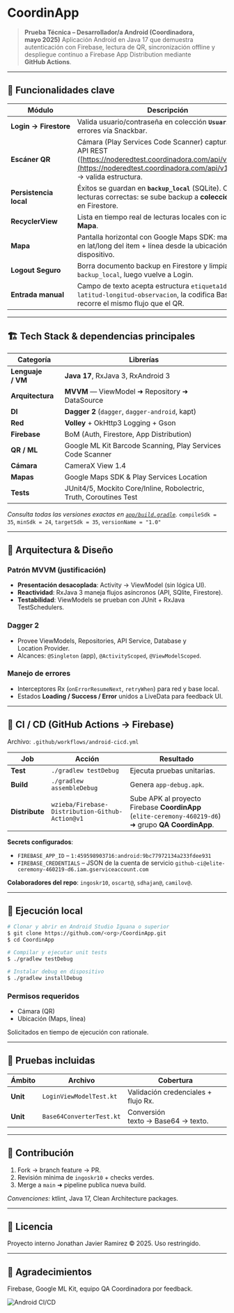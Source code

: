 # CoordinApp

> **Prueba Técnica – Desarrollador/a Android (Coordinadora, mayo 2025)**
> Aplicación Android en Java 17 que demuestra autenticación con Firebase, lectura de QR, sincronización offline y despliegue continuo a Firebase App Distribution mediante **GitHub Actions**.

---

## 📲 Funcionalidades clave

| Módulo                 | Descripción                                                                                                                                                                                 |
| ---------------------- | ------------------------------------------------------------------------------------------------------------------------------------------------------------------------------------------- |
| **Login → Firestore**  | Valida usuario/contraseña en colección **`Usuarios`**; errores vía Snackbar.                                                                                                                |
| **Escáner QR**         | Cámara (Play Services Code Scanner) captura QR → API REST ([https://noderedtest.coordinadora.com/api/v1/validar](https://noderedtest.coordinadora.com/api/v1/validar)) → valida estructura. |
| **Persistencia local** | Éxitos se guardan en **`backup_local`** (SQLite). Cada 5 lecturas correctas: se sube backup a **colección `backup`** en Firestore.                                                          |
| **RecyclerView**       | Lista en tiempo real de lecturas locales con icono de **Mapa**.                                                                                                                             |
| **Mapa**               | Pantalla horizontal con Google Maps SDK: marcador en lat/long del item + línea desde la ubicación del dispositivo.                                                                          |
| **Logout Seguro**      | Borra documento backup en Firestore y limpia `backup_local`, luego vuelve a Login.                                                                                                          |
| **Entrada manual**     | Campo de texto acepta estructura `etiqueta1d-latitud-longitud-observacion`, la codifica Base64 y recorre el mismo flujo que el QR.                                                          |

---

## 🏗️ Tech Stack & dependencias principales

| Categoría         | Librerías                                                          |
| ----------------- | ------------------------------------------------------------------ |
| **Lenguaje / VM** | **Java 17**, RxJava 3, RxAndroid 3                                 |
| **Arquitectura**  | **MVVM** — ViewModel ➜ Repository ➜ DataSource                     |
| **DI**            | **Dagger 2** (`dagger`, `dagger-android`, kapt)                    |
| **Red**           | **Volley** + OkHttp3 Logging + Gson                                |
| **Firebase**      | BoM (Auth, Firestore, App Distribution)                            |
| **QR / ML**       | Google ML Kit Barcode Scanning, Play Services Code Scanner         |
| **Cámara**        | CameraX View 1.4                                                   |
| **Mapas**         | Google Maps SDK & Play Services Location                           |
| **Tests**         | JUnit4/5, Mockito Core/Inline, Robolectric, Truth, Coroutines Test |

*Consulta todas las versiones exactas en [`app/build.gradle`](./app/build.gradle).*
`compileSdk = 35`, `minSdk = 24`, `targetSdk = 35`, `versionName = "1.0"`

---

## 🧩 Arquitectura & Diseño

### Patrón MVVM (justificación)

* **Presentación desacoplada**: Activity → ViewModel (sin lógica UI).
* **Reactividad**: RxJava 3 maneja flujos asíncronos (API, SQlite, Firestore).
* **Testabilidad**: ViewModels se prueban con JUnit + RxJava TestSchedulers.

### Dagger 2

* Provee ViewModels, Repositories, API Service, Database y Location Provider.
* Alcances: `@Singleton` (app), `@ActivityScoped`, `@ViewModelScoped`.

### Manejo de errores

* Interceptores Rx (`onErrorResumeNext`, `retryWhen`) para red y base local.
* Estados **Loading / Success / Error** unidos a LiveData para feedback UI.

---

## 🔄 CI / CD (GitHub Actions → Firebase)

Archivo: `.github/workflows/android-cicd.yml`

| Job            | Acción                                          | Resultado                                                                                            |
| -------------- | ----------------------------------------------- | ---------------------------------------------------------------------------------------------------- |
| **Test**       | `./gradlew testDebug`                           | Ejecuta pruebas unitarias.                                                                           |
| **Build**      | `./gradlew assembleDebug`                       | Genera `app-debug.apk`.                                                                              |
| **Distribute** | `wzieba/Firebase-Distribution-Github-Action@v1` | Sube APK al proyecto Firebase **CoordinApp** (`elite-ceremony-460219-d6`) ➜ grupo **QA CoordinApp**. |

**Secrets configurados**:

* `FIREBASE_APP_ID` – `1:459598903716:android:9bc77972134a233fdee931`
* `FIREBASE_CREDENTIALS` – JSON de la cuenta de servicio `github-ci@elite-ceremony-460219-d6.iam.gserviceaccount.com`

**Colaboradores del repo**: `ingoskr10`, `oscart@`, `sdhajan@`, `camilov@`.

---

## 🚀 Ejecución local

```bash
# Clonar y abrir en Android Studio Iguana o superior
$ git clone https://github.com/<org>/CoordinApp.git
$ cd CoordinApp

# Compilar y ejecutar unit tests
$ ./gradlew testDebug

# Instalar debug en dispositivo
$ ./gradlew installDebug
```

### Permisos requeridos

* Cámara (QR)
* Ubicación (Maps, línea)

Solicitados en tiempo de ejecución con rationale.

---

## 🧪 Pruebas incluidas

| Ámbito                | Archivo                  | Cobertura                            |
| --------------------- | ------------------------ | ------------------------------------ |
| **Unit**              | `LoginViewModelTest.kt`  | Validación credenciales + flujo Rx.  |
| **Unit**              | `Base64ConverterTest.kt` | Conversión texto → Base64 → texto.   |

---

## 🤝 Contribución

1. Fork → branch feature → PR.
2. Revisión mínima de `ingoskr10` + checks verdes.
3. Merge a `main` ➜ pipeline publica nueva build.

*Convenciones:* ktlint, Java 17, Clean Architecture packages.

---

## 📄 Licencia

Proyecto interno Jonathan Javier Ramirez © 2025. Uso restringido.

---

## 🙏 Agradecimientos

Firebase, Google ML Kit, equipo QA Coordinadora por feedback.

![Android CI/CD](https://github.com/JonathanRamirez1/CoordinApp/actions/workflows/android-cicd.yml/badge.svg)

